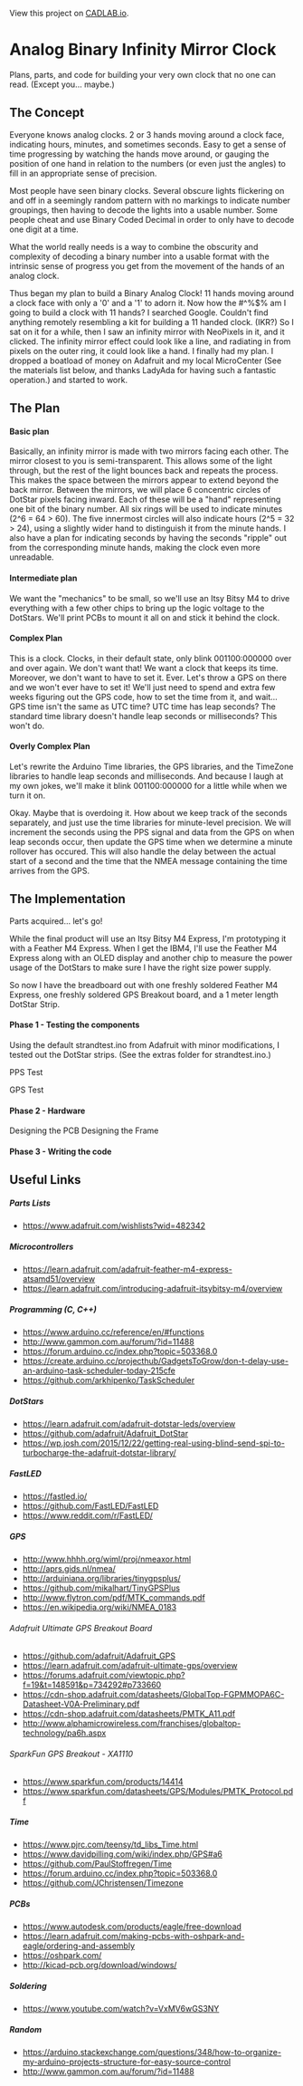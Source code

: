 View this project on [CADLAB.io](https://cadlab.io/project/2407). 

# Analog Binary Infinity Mirror Clock

Plans, parts, and code for building your very own clock that no one can read. (Except you... maybe.)

## The Concept

Everyone knows analog clocks. 2 or 3 hands moving around a clock face, indicating hours, minutes, and sometimes
seconds. Easy to get a sense of time progressing by watching the hands move around, or gauging the position of one
hand in relation to the numbers (or even just the angles) to fill in an appropriate sense of precision.

Most people have seen binary clocks. Several obscure lights flickering on and off in a seemingly random pattern with
no markings to indicate number groupings, then having to decode the lights into a usable number. Some people cheat and
use Binary Coded Decimal in order to only have to decode one digit at a time.

What the world really needs is a way to combine the obscurity and complexity of decoding a binary number into a usable
format with the intrinsic sense of progress you get from the movement of the hands of an analog clock.

Thus began my plan to build a Binary Analog Clock! 11 hands moving around a clock face with only a '0' and a '1' to
adorn it. Now how the #^%\$% am I going to build a clock with 11 hands? I searched Google. Couldn't find anything
remotely resembling a kit for building a 11 handed clock. (IKR?) So I sat on it for a while, then I saw an infinity
mirror with NeoPixels in it, and it clicked. The infinity mirror effect could look like a line, and radiating in from
pixels on the outer ring, it could look like a hand. I finally had my plan. I dropped a boatload of money on Adafruit
and my local MicroCenter (See the materials list below, and thanks LadyAda for having such a fantastic operation.) and
started to work.

## The Plan

#### Basic plan

Basically, an infinity mirror is made with two mirrors facing each other. The mirror closest to you is semi-transparent.
This allows some of the light through, but the rest of the light bounces back and repeats the process. This makes the
space between the mirrors appear to extend beyond the back mirror. Between the mirrors, we will place 6 concentric
circles of DotStar pixels facing inward. Each of these will be a "hand" representing one bit of the binary number.
All six rings will be used to indicate minutes (2^6 = 64 > 60). The five innermost circles will also indicate hours
(2^5 = 32 > 24), using a slightly wider hand to distinguish it from the minute hands. I also have a plan for indicating
seconds by having the seconds "ripple" out from the corresponding minute hands, making the clock even more unreadable.

#### Intermediate plan

We want the "mechanics" to be small, so we'll use an Itsy Bitsy M4 to drive everything with a few other chips to bring up
the logic voltage to the DotStars. We'll print PCBs to mount it all on and stick it behind the clock.

#### Complex Plan

This is a clock. Clocks, in their default state, only blink 001100:000000 over and over again. We don't want that! We
want a clock that keeps its time. Moreover, we don't want to have to set it. Ever. Let's throw a GPS on there and we
won't ever have to set it! We'll just need to spend and extra few weeks figuring out the GPS code, how to set the time
from it, and wait... GPS time isn't the same as UTC time? UTC time has leap seconds? The standard time library
doesn't handle leap seconds or milliseconds? This won't do.

#### Overly Complex Plan

Let's rewrite the Arduino Time libraries, the GPS libraries, and the TimeZone libraries to handle leap seconds and
milliseconds. And because I laugh at my own jokes, we'll make it blink 001100:000000 for a little while when we turn
it on.

Okay. Maybe that is overdoing it. How about we keep track of the seconds separately, and just use the time libraries
for minute-level precision. We will increment the seconds using the PPS signal and data from the GPS on when leap
seconds occur, then update the GPS time when we determine a minute rollover has occured. This will also handle the
delay between the actual start of a second and the time that the NMEA message containing the time arrives from the GPS.

## The Implementation

Parts acquired... let's go!

While the final product will use an Itsy Bitsy M4 Express, I'm prototyping it with a Feather M4 Express. When I get the
IBM4, I'll use the Feather M4 Express along with an OLED display and another chip to measure the power usage of the
DotStars to make sure I have the right size power supply.

So now I have the breadboard out with one freshly soldered Feather M4 Express, one freshly soldered GPS Breakout board,
and a 1 meter length DotStar Strip.

#### Phase 1 - Testing the components

Using the default strandtest.ino from Adafruit with minor modifications, I tested out the DotStar strips. (See the extras
folder for strandtest.ino.)

PPS Test

GPS Test

#### Phase 2 - Hardware

Designing the PCB
Designing the Frame

#### Phase 3 - Writing the code

## Useful Links

##### Parts Lists

- https://www.adafruit.com/wishlists?wid=482342

##### Microcontrollers

- https://learn.adafruit.com/adafruit-feather-m4-express-atsamd51/overview
- https://learn.adafruit.com/introducing-adafruit-itsybitsy-m4/overview

##### Programming (C, C++)

- https://www.arduino.cc/reference/en/#functions
- http://www.gammon.com.au/forum/?id=11488
- https://forum.arduino.cc/index.php?topic=503368.0
- https://create.arduino.cc/projecthub/GadgetsToGrow/don-t-delay-use-an-arduino-task-scheduler-today-215cfe
- https://github.com/arkhipenko/TaskScheduler

##### DotStars

- https://learn.adafruit.com/adafruit-dotstar-leds/overview
- https://github.com/adafruit/Adafruit_DotStar
- https://wp.josh.com/2015/12/22/getting-real-using-blind-send-spi-to-turbocharge-the-adafruit-dotstar-library/

##### FastLED

- https://fastled.io/
- https://github.com/FastLED/FastLED
- https://www.reddit.com/r/FastLED/

##### GPS

- http://www.hhhh.org/wiml/proj/nmeaxor.html
- http://aprs.gids.nl/nmea/
- http://arduiniana.org/libraries/tinygpsplus/
- https://github.com/mikalhart/TinyGPSPlus
- http://www.flytron.com/pdf/MTK_commands.pdf
- https://en.wikipedia.org/wiki/NMEA_0183

###### Adafruit Ultimate GPS Breakout Board

- https://github.com/adafruit/Adafruit_GPS
- https://learn.adafruit.com/adafruit-ultimate-gps/overview
- https://forums.adafruit.com/viewtopic.php?f=19&t=148591&p=734292#p733660
- https://cdn-shop.adafruit.com/datasheets/GlobalTop-FGPMMOPA6C-Datasheet-V0A-Preliminary.pdf
- https://cdn-shop.adafruit.com/datasheets/PMTK_A11.pdf
- http://www.alphamicrowireless.com/franchises/globaltop-technology/pa6h.aspx

###### SparkFun GPS Breakout - XA1110

- https://www.sparkfun.com/products/14414
- https://www.sparkfun.com/datasheets/GPS/Modules/PMTK_Protocol.pdf

##### Time

- https://www.pjrc.com/teensy/td_libs_Time.html
- https://www.davidpilling.com/wiki/index.php/GPS#a6
- https://github.com/PaulStoffregen/Time
- https://forum.arduino.cc/index.php?topic=503368.0
- https://github.com/JChristensen/Timezone

##### PCBs

- https://www.autodesk.com/products/eagle/free-download
- https://learn.adafruit.com/making-pcbs-with-oshpark-and-eagle/ordering-and-assembly
- https://oshpark.com/
- http://kicad-pcb.org/download/windows/

##### Soldering

- https://www.youtube.com/watch?v=VxMV6wGS3NY

##### Random

- https://arduino.stackexchange.com/questions/348/how-to-organize-my-arduino-projects-structure-for-easy-source-control
- http://www.gammon.com.au/forum/?id=11488

